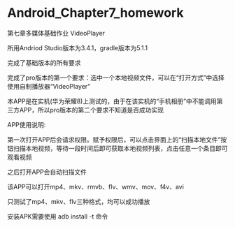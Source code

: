 # Android_Chapter7_homework
第七章多媒体基础作业 VideoPlayer

所用Andriod Studio版本为3.4.1，gradle版本为5.1.1

完成了基础版本的所有要求

完成了pro版本的第一个要求：选中一个本地视频文件，可以在“打开方式”中选择使用自制播放器“VideoPlayer”

本APP是在实机(华为荣耀8)上测试的，由于在该实机的“手机相册”中不能调用第三方APP，所以pro版本的第二个要求不知道是否成功实现

APP使用说明:

第一次打开APP后会请求权限。赋予权限后，可以点击界面上的“扫描本地文件”按钮扫描本地视频，等待一段时间后即可获取本地视频列表，点击任意一个条目即可观看视频

之后打开APP会自动扫描文件

该APP可以打开mp4、mkv、rmvb、flv、wmv、mov、f4v、avi

只测试了mp4、mkv、flv三种格式，均可以成功播放

安装APK需要使用 adb install -t 命令



